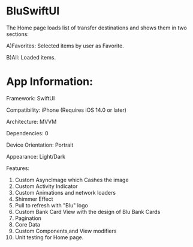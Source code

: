 # BluSwiftUI

The Home page loads list of transfer destinations and shows them in two sections:

A)Favorites: Selected items by user as Favorite.

B)All: Loaded items.

# App Information:

Framework: SwiftUI

Compatibility: iPhone (Requires iOS 14.0 or later)

Architecture: MVVM

Dependencies: 0

Device Orientation: Portrait

Appearance: Light/Dark

Features: 
  1. Custom AsyncImage which Cashes the image
  2. Custom Activity Indicator
  3. Custom Animations and network loaders
  4. Shimmer Effect
  5. Pull to refresh with "Blu" logo
  6. Custom Bank Card View with the design of Blu Bank Cards
  7. Pagination
  8. Core Data
  9. Custom Components,and View modifiers
  10. Unit testing for Home page.
